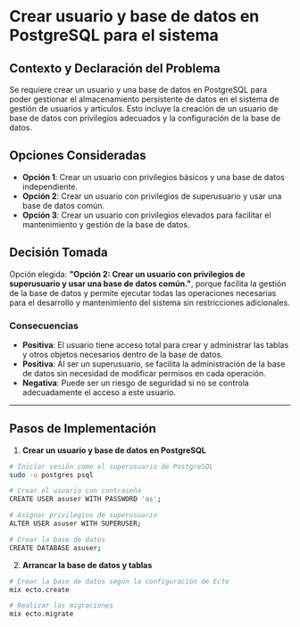 # Crear usuario y base de datos en PostgreSQL para el sistema

## Contexto y Declaración del Problema

Se requiere crear un usuario y una base de datos en PostgreSQL para poder gestionar el almacenamiento persistente de datos en el sistema de gestión de usuarios y artículos. Esto incluye la creación de un usuario de base de datos con privilegios adecuados y la configuración de la base de datos.

## Opciones Consideradas

* **Opción 1**: Crear un usuario con privilegios básicos y una base de datos independiente.
* **Opción 2**: Crear un usuario con privilegios de superusuario y usar una base de datos común.
* **Opción 3**: Crear un usuario con privilegios elevados para facilitar el mantenimiento y gestión de la base de datos.

## Decisión Tomada

Opción elegida: **"Opción 2: Crear un usuario con privilegios de superusuario y usar una base de datos común."**, porque facilita la gestión de la base de datos y permite ejecutar todas las operaciones necesarias para el desarrollo y mantenimiento del sistema sin restricciones adicionales.

### Consecuencias

* **Positiva**: El usuario tiene acceso total para crear y administrar las tablas y otros objetos necesarios dentro de la base de datos.
* **Positiva**: Al ser un superusuario, se facilita la administración de la base de datos sin necesidad de modificar permisos en cada operación.
* **Negativa**: Puede ser un riesgo de seguridad si no se controla adecuadamente el acceso a este usuario.

---

## Pasos de Implementación

1. **Crear un usuario y base de datos en PostgreSQL**

```bash
# Iniciar sesión como el superusuario de PostgreSQL
sudo -u postgres psql

# Crear el usuario con contraseña
CREATE USER asuser WITH PASSWORD 'as';

# Asignar privilegios de superusuario
ALTER USER asuser WITH SUPERUSER;

# Crear la base de datos
CREATE DATABASE asuser;
```

2. **Arrancar la base de datos y tablas**

```bash
# Crear la base de datos según la configuración de Ecto
mix ecto.create

# Realizar las migraciones
mix ecto.migrate
```